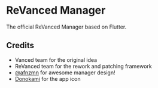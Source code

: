 # ReVanced Manager

The official ReVanced Manager based on Flutter.

## Credits
- Vanced team for the original idea
- ReVanced team for the rework and patching framework
- <a href="https://github.com/afnzmn">@afnzmn</a> for awesome manager design!
- [Donokami](https://github.com/Donokami) for the app icon

